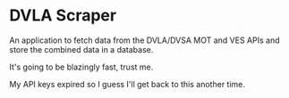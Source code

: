 # DVLA Scraper

An application to fetch data from the DVLA/DVSA MOT and VES APIs and store the combined data in a database.

It's going to be blazingly fast, trust me.

My API keys expired so I guess I'll get back to this another time.
